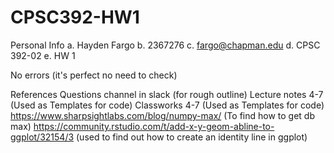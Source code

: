 # CPSC392-HW1

Personal Info
  a. Hayden Fargo
  b. 2367276
  c. fargo@chapman.edu
  d. CPSC 392-02
  e. HW 1
  
No errors (it's perfect no need to check)

References
  Questions channel in slack (for rough outline)
  Lecture notes 4-7 (Used as Templates for code)
  Classworks 4-7 (Used as Templates for code)
  https://www.sharpsightlabs.com/blog/numpy-max/ (To find how to get db max)
  https://community.rstudio.com/t/add-x-y-geom-abline-to-ggplot/32154/3 (used to find out how to create an identity line in ggplot)

